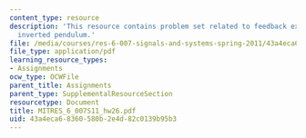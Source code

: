 ```yaml
---
content_type: resource
description: 'This resource contains problem set related to feedback example: the
  inverted pendulum.'
file: /media/courses/res-6-007-signals-and-systems-spring-2011/43a4eca68360580b2e4d82c0139b95b3_MITRES_6_007S11_hw26.pdf
file_type: application/pdf
learning_resource_types:
- Assignments
ocw_type: OCWFile
parent_title: Assignments
parent_type: SupplementalResourceSection
resourcetype: Document
title: MITRES_6_007S11_hw26.pdf
uid: 43a4eca6-8360-580b-2e4d-82c0139b95b3
---
```

